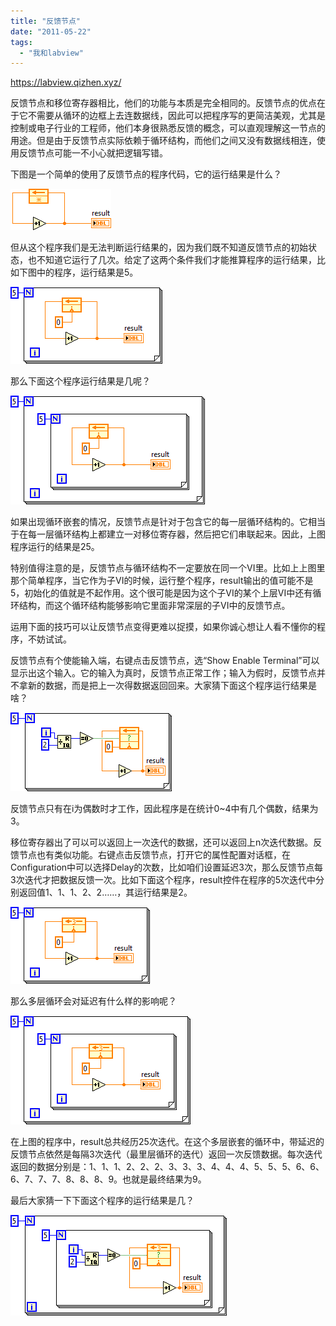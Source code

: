 ```yaml
---
title: "反馈节点"
date: "2011-05-22"
tags: 
  - "我和labview"
---
```


https://labview.qizhen.xyz/

反馈节点和移位寄存器相比，他们的功能与本质是完全相同的。反馈节点的优点在于它不需要从循环的边框上去连数据线，因此可以把程序写的更简洁美观，尤其是控制或电子行业的工程师，他们本身很熟悉反馈的概念，可以直观理解这一节点的用途。但是由于反馈节点实际依赖于循环结构，而他们之间又没有数据线相连，使用反馈节点可能一不小心就把逻辑写错。

下图是一个简单的使用了反馈节点的程序代码，它的运行结果是什么？

[![image](images/image_thumb3.png "image")](http://ruanqizhen.wordpress.com/wp-content/uploads/2011/05/image3.png)

但从这个程序我们是无法判断运行结果的，因为我们既不知道反馈节点的初始状态，也不知道它运行了几次。给定了这两个条件我们才能推算程序的运行结果，比如下图中的程序，运行结果是5。

[![image](images/image_thumb4.png "image")](http://ruanqizhen.wordpress.com/wp-content/uploads/2011/05/image4.png)

那么下面这个程序运行结果是几呢？

[![image](images/image_thumb5.png "image")](http://ruanqizhen.wordpress.com/wp-content/uploads/2011/05/image5.png)

如果出现循环嵌套的情况，反馈节点是针对于包含它的每一层循环结构的。它相当于在每一层循环结构上都建立一对移位寄存器，然后把它们串联起来。因此，上图程序运行的结果是25。

特别值得注意的是，反馈节点与循环结构不一定要放在同一个VI里。比如上上图里那个简单程序，当它作为子VI的时候，运行整个程序，result输出的值可能不是5，初始化的值就是不起作用。这个很可能是因为这个子VI的某个上层VI中还有循环结构，而这个循环结构能够影响它里面非常深层的子VI中的反馈节点。

运用下面的技巧可以让反馈节点变得更难以捉摸，如果你诚心想让人看不懂你的程序，不妨试试。

反馈节点有个使能输入端，右键点击反馈节点，选“Show Enable Terminal”可以显示出这个输入。它的输入为真时，反馈节点正常工作；输入为假时，反馈节点并不拿新的数据，而是把上一次得数据返回回来。大家猜下面这个程序运行结果是啥？

[![image](images/image_thumb6.png "image")](http://ruanqizhen.wordpress.com/wp-content/uploads/2011/05/image6.png)

反馈节点只有在i为偶数时才工作，因此程序是在统计0~4中有几个偶数，结果为3。

移位寄存器出了可以可以返回上一次迭代的数据，还可以返回上n次迭代数据。反馈节点也有类似功能。右键点击反馈节点，打开它的属性配置对话框，在Configuration中可以选择Delay的次数，比如咱们设置延迟3次，那么反馈节点每3次迭代才把数据反馈一次。比如下面这个程序，result控件在程序的5次迭代中分别返回值1、1、1、2、2……，其运行结果是2。

[![image](images/image_thumb7.png "image")](http://ruanqizhen.wordpress.com/wp-content/uploads/2011/05/image7.png)

那么多层循环会对延迟有什么样的影响呢？

[![image](images/image_thumb8.png "image")](http://ruanqizhen.wordpress.com/wp-content/uploads/2011/05/image8.png)

在上图的程序中，result总共经历25次迭代。在这个多层嵌套的循环中，带延迟的反馈节点依然是每隔3次迭代（最里层循环的迭代）返回一次反馈数据。每次迭代返回的数据分别是：1、1、1、2、2、2、3、3、3、4、4、4、5、5、5、6、6、6、7、7、7、8、8、8、9。也就是最终结果为9。

最后大家猜一下下面这个程序的运行结果是几？

[![image](images/image_thumb9.png "image")](http://ruanqizhen.wordpress.com/wp-content/uploads/2011/05/image9.png)

